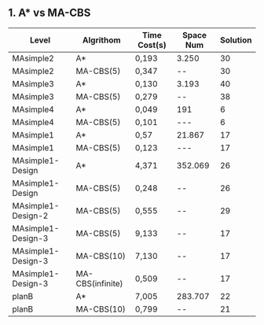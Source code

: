## 1. A* vs MA-CBS

| Level              | Algrithom        | Time Cost(s) | Space Num | Solution |
|--------------------|------------------|--------------|-----------|----------|
| MAsimple2          | A*               | 0,193        | 3.250     | 30       |
| MAsimple2          | MA-CBS(5)        | 0,347        | --        | 30       |
| MAsimple3          | A*               | 0,130        | 3.193     | 40       |
| MAsimple3          | MA-CBS(5)        | 0,279        | --        | 38       |
| MAsimple4          | A*               | 0,049        | 191       | 6        |
| MAsimple4          | MA-CBS(5)        | 0,101        | ---       | 6        |
| MAsimple1          | A*               | 0,57         | 21.867    | 17       |
| MAsimple1          | MA-CBS(5)        | 0,123        | ---       | 17       |
| MAsimple1-Design   | A*               | 4,371        | 352.069   | 26       |
| MAsimple1-Design   | MA-CBS(5)        | 0,248        | --        | 26       |
| MAsimple1-Design-2 | MA-CBS(5)        | 0,555        | --        | 29       |
| MAsimple1-Design-3 | MA-CBS(5)        | 9,133        | --        | 17       |
| MAsimple1-Design-3 | MA-CBS(10)       | 7,130        | --        | 17       |
| MAsimple1-Design-3 | MA-CBS(infinite) | 0,509        | --        | 17       |
| planB              | A*               | 7,005        | 283.707   | 22       |
| planB              | MA-CBS(10)       | 0,799        | --        | 21       |

